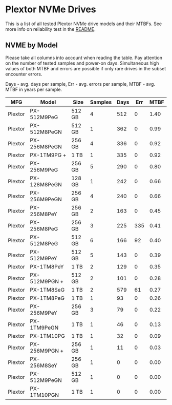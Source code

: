 Plextor NVMe Drives
===================

This is a list of all tested Plextor NVMe drive models and their MTBFs. See more
info on reliability test in the [README](https://github.com/linuxhw/SMART).

NVME by Model
------------

Please take all columns into account when reading the table. Pay attention on the
number of tested samples and power-on days. Simultaneous high values of both MTBF
and errors are possible if only rare drives in the subset encounter errors.

Days - avg. days per sample,
Err  - avg. errors per sample,
MTBF - avg. MTBF in years per sample.

| MFG       | Model              | Size   | Samples | Days  | Err   | MTBF |
|-----------|--------------------|--------|---------|-------|-------|------|
| Plextor   | PX-512M9PeG        | 512 GB | 4       | 512   | 0     | 1.40   |
| Plextor   | PX-512M8PeGN       | 512 GB | 1       | 362   | 0     | 0.99   |
| Plextor   | PX-256M8PeGN       | 256 GB | 4       | 336   | 0     | 0.92   |
| Plextor   | PX-1TM9PG +        | 1 TB   | 1       | 335   | 0     | 0.92   |
| Plextor   | PX-256M9PeG        | 256 GB | 5       | 290   | 0     | 0.80   |
| Plextor   | PX-128M8PeGN       | 128 GB | 1       | 242   | 0     | 0.66   |
| Plextor   | PX-256M9PeGN       | 256 GB | 4       | 240   | 0     | 0.66   |
| Plextor   | PX-256M8PeY        | 256 GB | 2       | 163   | 0     | 0.45   |
| Plextor   | PX-256M8PeG        | 256 GB | 3       | 225   | 335   | 0.41   |
| Plextor   | PX-512M8PeG        | 512 GB | 6       | 166   | 92    | 0.40   |
| Plextor   | PX-512M9PeY        | 512 GB | 5       | 143   | 0     | 0.39   |
| Plextor   | PX-1TM8PeY         | 1 TB   | 2       | 129   | 0     | 0.35   |
| Plextor   | PX-512M9PGN +      | 512 GB | 2       | 101   | 0     | 0.28   |
| Plextor   | PX-1TM8SeG         | 1 TB   | 2       | 579   | 61    | 0.27   |
| Plextor   | PX-1TM8PeG         | 1 TB   | 1       | 93    | 0     | 0.26   |
| Plextor   | PX-256M9PeY        | 256 GB | 3       | 79    | 0     | 0.22   |
| Plextor   | PX-1TM9PeGN        | 1 TB   | 1       | 46    | 0     | 0.13   |
| Plextor   | PX-1TM10PG         | 1 TB   | 1       | 32    | 0     | 0.09   |
| Plextor   | PX-256M9PGN +      | 256 GB | 1       | 11    | 0     | 0.03   |
| Plextor   | PX-256M8SeY        | 256 GB | 1       | 0     | 0     | 0.00   |
| Plextor   | PX-512M9PeGN       | 512 GB | 1       | 0     | 0     | 0.00   |
| Plextor   | PX-1TM10PGN        | 1 TB   | 1       | 0     | 0     | 0.00   |
